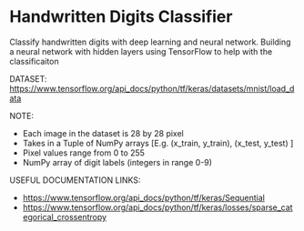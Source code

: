 # Handwritten Digits Classifier
Classify handwritten digits with deep learning and neural network.
Building a neural network with hidden layers using TensorFlow to help with the classificaiton


DATASET: https://www.tensorflow.org/api_docs/python/tf/keras/datasets/mnist/load_data

NOTE:
  - Each image in the dataset is 28 by 28 pixel
  - Takes in a Tuple of NumPy arrays [E.g. (x_train, y_train), (x_test, y_test) ]
  - Pixel values range from 0 to 255
  - NumPy array of digit labels (integers in range 0-9)
  
USEFUL DOCUMENTATION LINKS:
  - https://www.tensorflow.org/api_docs/python/tf/keras/Sequential
  - https://www.tensorflow.org/api_docs/python/tf/keras/losses/sparse_categorical_crossentropy
